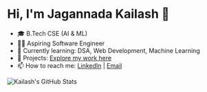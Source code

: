 # Hi, I'm Jagannada Kailash 👋

- 🎓 B.Tech CSE (AI & ML)
- 👨‍💻 Aspiring Software Engineer
- 🔭 Currently learning: DSA, Web Development, Machine Learning
- 🌱 Projects: [Explore my work here](https://github.com/kailash4-kailu/jagannada-kailash-profile)
- 📫 How to reach me: [LinkedIn](https://www.linkedin.com/in/somisetty-kailash-92941a2a3/details/featured/) | [Email](mailto:somisettyvasantharani@gmail.com)

![Kailash's GitHub Stats](https://github-readme-stats.vercel.app/api?username=kailash4-kailu&show_icons=true&theme=radical)
